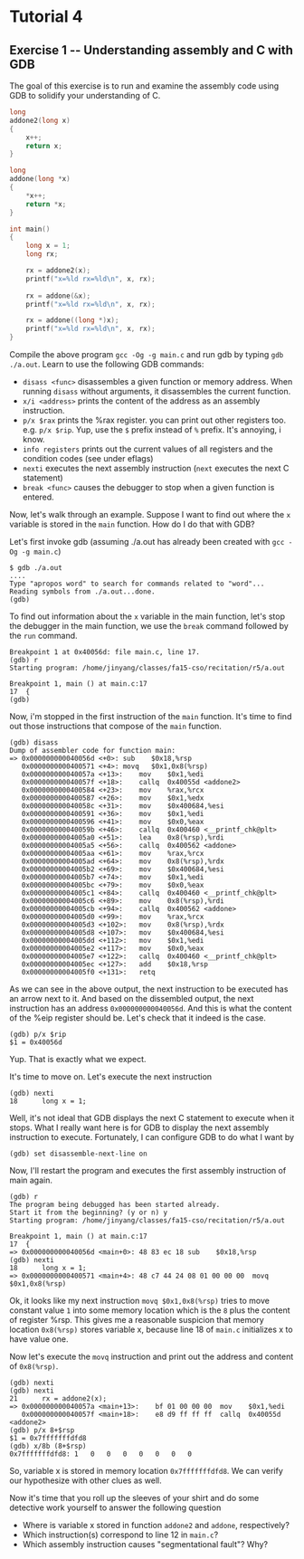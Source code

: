 Tutorial 4
==========
Exercise 1 -- Understanding assembly and C with GDB
-----

The goal of this exercise is to run and examine the assembly code using GDB to solidify your understanding of C.
```c
long
addone2(long x)
{
	x++;
	return x;
}

long
addone(long *x)
{
	*x++;
	return *x;
}

int main()
{
	long x = 1;
	long rx;

	rx = addone2(x);
	printf("x=%ld rx=%ld\n", x, rx);
	 
	rx = addone(&x);
	printf("x=%ld rx=%ld\n", x, rx);

	rx = addone((long *)x);
	printf("x=%ld rx=%ld\n", x, rx);
}
```

Compile the above program `gcc -Og -g main.c` and 
run gdb by typing `gdb ./a.out`.   Learn to use the following GDB commands:

- `disass <func>` disassembles a given function or memory address. When running `disass` without arguments, it 
disassembles the current function.
- `x/i <address>` prints the content of the address as an assembly instruction.
- `p/x $rax` prints the %rax register. you can print out other registers too. e.g. `p/x $rip`. Yup, use the `$` prefix instead of `%` prefix. It's annoying, i know.
- `info registers` prints out the current values of all registers and the condition codes (see under eflags)
- `nexti` executes the next assembly instruction (`next` executes the next C statement)
- `break <func>` causes the debugger to stop when a given function is entered.

Now, let's walk through an example.
Suppose I want to find out where the `x` variable is stored in the `main` function. 
How do I do that with GDB?

Let's first invoke gdb (assuming ./a.out has already been created with `gcc -Og -g main.c`)
```
$ gdb ./a.out
....
Type "apropos word" to search for commands related to "word"...
Reading symbols from ./a.out...done.
(gdb) 
```

To find out information about the `x` variable in the main function, let's stop the debugger in the main function, we 
use the `break` command followed by the `run` command.
```
Breakpoint 1 at 0x40056d: file main.c, line 17.
(gdb) r
Starting program: /home/jinyang/classes/fa15-cso/recitation/r5/a.out 

Breakpoint 1, main () at main.c:17
17	{
(gdb) 
```

Now, i'm stopped in the first instruction of the `main` function. It's time to find out
those instructions that compose of the `main` function.
```
(gdb) disass
Dump of assembler code for function main:
=> 0x000000000040056d <+0>:	sub    $0x18,%rsp
   0x0000000000400571 <+4>:	movq   $0x1,0x8(%rsp)
   0x000000000040057a <+13>:	mov    $0x1,%edi
   0x000000000040057f <+18>:	callq  0x40055d <addone2>
   0x0000000000400584 <+23>:	mov    %rax,%rcx
   0x0000000000400587 <+26>:	mov    $0x1,%edx
   0x000000000040058c <+31>:	mov    $0x400684,%esi
   0x0000000000400591 <+36>:	mov    $0x1,%edi
   0x0000000000400596 <+41>:	mov    $0x0,%eax
   0x000000000040059b <+46>:	callq  0x400460 <__printf_chk@plt>
   0x00000000004005a0 <+51>:	lea    0x8(%rsp),%rdi
   0x00000000004005a5 <+56>:	callq  0x400562 <addone>
   0x00000000004005aa <+61>:	mov    %rax,%rcx
   0x00000000004005ad <+64>:	mov    0x8(%rsp),%rdx
   0x00000000004005b2 <+69>:	mov    $0x400684,%esi
   0x00000000004005b7 <+74>:	mov    $0x1,%edi
   0x00000000004005bc <+79>:	mov    $0x0,%eax
   0x00000000004005c1 <+84>:	callq  0x400460 <__printf_chk@plt>
   0x00000000004005c6 <+89>:	mov    0x8(%rsp),%rdi
   0x00000000004005cb <+94>:	callq  0x400562 <addone>
   0x00000000004005d0 <+99>:	mov    %rax,%rcx
   0x00000000004005d3 <+102>:	mov    0x8(%rsp),%rdx
   0x00000000004005d8 <+107>:	mov    $0x400684,%esi
   0x00000000004005dd <+112>:	mov    $0x1,%edi
   0x00000000004005e2 <+117>:	mov    $0x0,%eax
   0x00000000004005e7 <+122>:	callq  0x400460 <__printf_chk@plt>
   0x00000000004005ec <+127>:	add    $0x18,%rsp
   0x00000000004005f0 <+131>:	retq   
```

As we can see in the above output, the next instruction to be executed has an arrow next to it.
And based on the dissembled output, the next instruction has an address `0x000000000040056d`.
And this is what the content of the %eip register should be. Let's check that it indeed is 
the case.

```
(gdb) p/x $rip
$1 = 0x40056d
```

Yup. That is exactly what we expect.

It's time to move on. Let's execute the next instruction
```
(gdb) nexti
18		long x = 1;
```

Well, it's not ideal that GDB displays the next C statement to execute when it stops.  What I really want here is for GDB
to display the next assembly instruction to execute.  Fortunately, I can configure GDB to do what I want by
```
(gdb) set disassemble-next-line on
```

Now, I'll restart the program and executes the first assembly instruction of main again.
```
(gdb) r
The program being debugged has been started already.
Start it from the beginning? (y or n) y
Starting program: /home/jinyang/classes/fa15-cso/recitation/r5/a.out 

Breakpoint 1, main () at main.c:17
17	{
=> 0x000000000040056d <main+0>:	48 83 ec 18	sub    $0x18,%rsp
(gdb) nexti
18		long x = 1;
=> 0x0000000000400571 <main+4>:	48 c7 44 24 08 01 00 00 00	movq   $0x1,0x8(%rsp)
```

Ok, it looks like my next instruction `movq $0x1,0x8(%rsp)` tries to move constant value `1` into some memory 
location which is the `8` plus the content of register %rsp.  This gives me a reasonable suspicion that 
memory location `0x8(%rsp)` stores variable x, because line 18 of `main.c` initializes x to have value one.

Now let's execute the `movq` instruction and print out the address and content of `0x8(%rsp)`.
```
(gdb) nexti
(gdb) nexti
21		rx = addone2(x);
=> 0x000000000040057a <main+13>:	bf 01 00 00 00	mov    $0x1,%edi
   0x000000000040057f <main+18>:	e8 d9 ff ff ff	callq  0x40055d <addone2>
(gdb) p/x 8+$rsp
$1 = 0x7fffffffdfd8
(gdb) x/8b (8+$rsp)
0x7fffffffdfd8:	1	0	0	0	0	0	0	0
```

So, variable x is stored in memory location `0x7fffffffdfd8`.  We can verify our hypothesize
with other clues as well. 

Now it's time that you roll up the sleeves of your shirt and do some detective work yourself to 
answer the following question
- Where is variable x stored in function `addone2` and `addone`, respectively?
- Which instruction(s) correspond to line 12 in `main.c`?
- Which assembly instruction causes "segmentational fault"? Why?

